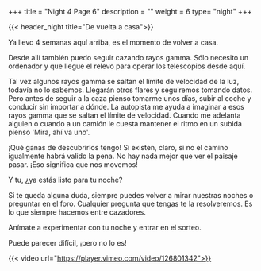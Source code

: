+++
title = "Night 4 Page 6"
description = ""
weight = 6
type= "night"
+++

{{< header_night title="De vuelta a casa">}}

Ya llevo 4 semanas aquí arriba, es el momento de volver a casa.

Desde allí también puedo seguir cazando rayos gamma. Sólo necesito un ordenador y que llegue el relevo para operar los telescopios desde aquí.

Tal vez algunos rayos gamma se saltan el límite de velocidad de la luz, todavía no lo sabemos. Llegarán otros flares y seguiremos tomando datos. Pero antes de seguir a la caza pienso tomarme unos días, subir al coche y conducir sin importar a dónde. La autopista me ayuda a imaginar a esos rayos gamma que se saltan el límite de velocidad. Cuando me adelanta alguien o cuando a un camión le cuesta mantener el ritmo en un subida pienso 'Mira, ahí va uno'.

¡Qué ganas de descubrirlos tengo! Si existen, claro, si no el camino igualmente habrá valido la pena. No hay nada mejor que ver el paisaje pasar. ¡Eso significa que nos movemos!

Y tu, ¿ya estás listo para tu noche?

Si te queda alguna duda, siempre puedes volver a mirar nuestras noches o preguntar en el foro. Cualquier pregunta que tengas te la resolveremos. Es lo que siempre hacemos entre cazadores.

Anímate a experimentar con tu noche y entrar en el sorteo.

Puede parecer difícil, ¡pero no lo es!

{{< video url="https://player.vimeo.com/video/126801342">}}
